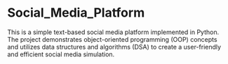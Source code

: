 # Social_Media_Platform
This is a simple text-based social media platform implemented in Python. The project demonstrates object-oriented programming (OOP) concepts and utilizes data structures and algorithms (DSA) to create a user-friendly and efficient social media simulation.
